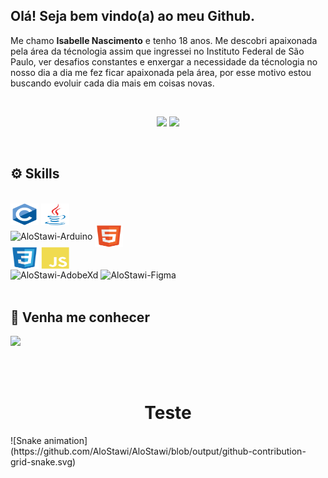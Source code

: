 ## Olá! Seja bem vindo(a) ao meu Github.
<p align = "left">Me chamo <strong>Isabelle Nascimento</strong> e tenho 18 anos. Me descobri apaixonada pela área da técnologia assim que ingressei no Instituto Federal de São Paulo, ver desafios constantes e enxergar a necessidade da técnologia no nosso dia a dia me fez ficar apaixonada pela área, por esse motivo estou buscando evoluir cada dia mais em coisas novas.</p>
<br>


<p align = "center">
  <img height="165em" src="https://github-readme-stats.vercel.app/api?username=AloStawi&show_icons=true&theme=dracula&include_all_commits=true&count_private=true"/>
  <img height="165em" src="https://github-readme-stats.vercel.app/api/top-langs/?username=AloStawi&layout=compact&langs_count=16&theme=dracula"/>
</p>
<br>

## ⚙️ Skills
<div style="display: inline_block"><br>
  <img align="center" alt="AloStawi-C" height="35" width="45" src="https://raw.githubusercontent.com/devicons/devicon/master/icons/c/c-original.svg">
  <img align="center" alt="AloStawi-Java" height="35" width="45" src="https://raw.githubusercontent.com/devicons/devicon/master/icons/java/java-original.svg"><br>
  <img align="center" alt="AloStawi-Arduino" height="35" width="45" src="https://cdn.worldvectorlogo.com/logos/arduino-1.svg">
  <img align="center" alt="AloStawi-HTML" height="35" width="45" src="https://raw.githubusercontent.com/devicons/devicon/master/icons/html5/html5-original.svg"><br>
  <img align="center" alt="AloStawi-CSS" height="35" width="45" src="https://raw.githubusercontent.com/devicons/devicon/master/icons/css3/css3-original.svg">
  <img align="center" alt="AloStawi-Js" height="35" width="45" src="https://raw.githubusercontent.com/devicons/devicon/master/icons/javascript/javascript-plain.svg"><br>
  <img align="center" alt="AloStawi-AdobeXd" height="35" width="45" src="https://cdn.worldvectorlogo.com/logos/adobe-xd.svg" alt="xd" width="40" height="40"/>
  <img align="center" alt="AloStawi-Figma" height="35" width="45" src="https://www.vectorlogo.zone/logos/figma/figma-icon.svg">
</div>
  
  <br>
  
 ## 📱 Venha me conhecer
<div> 
  <a href="https://www.linkedin.com/in/isabelle-nascimento-508b901b3/" target="_blank"><img src="https://img.shields.io/badge/-LinkedIn-%230077B5?style=for-the-badge&logo=linkedin&logoColor=white" target="_blank"></a>
</div>
 
 
 <br><br>
 <h1 align = "center">Teste</h1>
![Snake animation](https://github.com/AloStawi/AloStawi/blob/output/github-contribution-grid-snake.svg)


<!--
**AloStawi/AloStawi** is a ✨ _special_ ✨ repository because its `README.md` (this file) appears on your GitHub profile.

Here are some ideas to get you started:

- 🔭 I’m currently working on ...
- 🌱 I’m currently learning ...
- 👯 I’m looking to collaborate on ...
- 🤔 I’m looking for help with ...
- 💬 Ask me about ...
- 📫 How to reach me: ...
- 😄 Pronouns: ...
- ⚡ Fun fact: ...
-->
